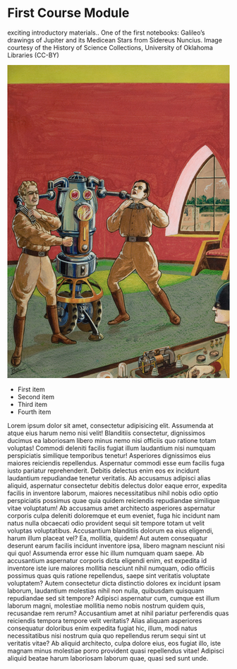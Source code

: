 # First Course Module

exciting introductory materials..
One of the first notebooks: Galileo’s drawings of Jupiter and its Medicean Stars from Sidereus Nuncius. Image courtesy of the History of Science Collections, University of Oklahoma Libraries (CC-BY)

![image alt text](https://raw.githubusercontent.com/safinazbg/coursePageData/master/courses/assets/22-frank-r-paul.jpg)

- First item
- Second item
- Third item
- Fourth item
  
Lorem ipsum dolor sit amet, consectetur adipisicing elit. Assumenda at atque eius harum nemo nisi velit! Blanditiis consectetur, dignissimos ducimus ea laboriosam libero minus nemo nisi officiis quo ratione totam voluptas! Commodi deleniti facilis fugiat illum laudantium nisi numquam perspiciatis similique temporibus tenetur! Asperiores dignissimos eius maiores reiciendis repellendus. Aspernatur commodi esse eum facilis fuga iusto pariatur reprehenderit. Debitis delectus enim eos ex incidunt laudantium repudiandae tenetur veritatis. Ab accusamus adipisci alias aliquid, aspernatur consectetur debitis delectus dolor eaque error, expedita facilis in inventore laborum, maiores necessitatibus nihil nobis odio optio perspiciatis possimus quae quia quidem reiciendis repudiandae similique vitae voluptatum! Ab accusamus amet architecto asperiores aspernatur corporis culpa deleniti doloremque et eum eveniet, fuga hic incidunt nam natus nulla obcaecati odio provident sequi sit tempore totam ut velit voluptas voluptatibus. Accusantium blanditiis dolorum ea eius eligendi, harum illum placeat vel? Ea, mollitia, quidem! Aut autem consequatur deserunt earum facilis incidunt inventore ipsa, libero magnam nesciunt nisi qui quo! Assumenda error esse hic illum numquam quam saepe. Ab accusantium aspernatur corporis dicta eligendi enim, est expedita id inventore iste iure maiores mollitia nesciunt nihil numquam, odio officiis possimus quas quis ratione repellendus, saepe sint veritatis voluptate voluptatem? Autem consectetur dicta distinctio dolores ex incidunt ipsam laborum, laudantium molestias nihil non nulla, quibusdam quisquam repudiandae sed sit tempore? Adipisci aspernatur cum, cumque est illum laborum magni, molestiae mollitia nemo nobis nostrum quidem quis, recusandae rem rerum? Accusantium amet at nihil pariatur perferendis quas reiciendis tempora tempore velit veritatis? Alias aliquam asperiores consequatur doloribus enim expedita fugiat hic, illum, modi natus necessitatibus nisi nostrum quia quo repellendus rerum sequi sint ut veritatis vitae? Ab aliquid architecto, culpa dolore eius, eos fugiat illo, iste magnam minus molestiae porro provident quasi repellendus vitae! Adipisci aliquid beatae harum laboriosam laborum quae, quasi sed sunt unde.
